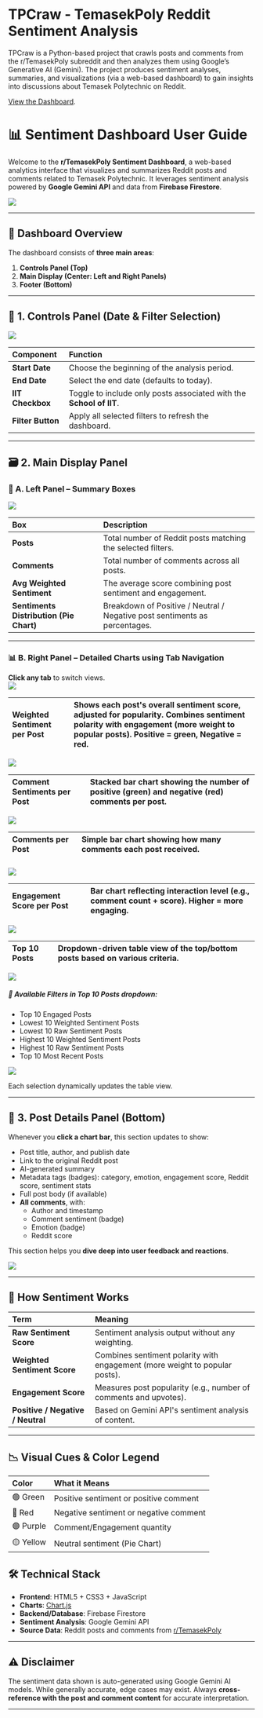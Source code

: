 # TPCraw - TemasekPoly Reddit Sentiment Analysis 

TPCraw is a Python-based project that crawls posts and comments from the r/TemasekPoly subreddit and then analyzes them using Google’s Generative AI (Gemini). The project produces sentiment analyses, summaries, and visualizations (via a web-based dashboard) to gain insights into discussions about Temasek Polytechnic on Reddit.

[View the Dashboard](https://shamim-akhtar.github.io/tpcraw/).

# **📊 Sentiment Dashboard User Guide**

Welcome to the **r/TemasekPoly Sentiment Dashboard**, a web-based analytics interface that visualizes and summarizes Reddit posts and comments related to Temasek Polytechnic. It leverages sentiment analysis powered by **Google Gemini API** and data from **Firebase Firestore**.

![](https://github.com/shamim-akhtar/tpcraw/blob/main/images/image_01.PNG)

---

## **🧭 Dashboard Overview**

The dashboard consists of **three main areas**:

1. **Controls Panel (Top)**  
2. **Main Display (Center: Left and Right Panels)**  
3. **Footer (Bottom)**

---

## **🔧 1\. Controls Panel (Date & Filter Selection)**

![](https://github.com/shamim-akhtar/tpcraw/blob/main/images/image_02.PNG)

| Component | Function |
| :---- | :---- |
| **Start Date** | Choose the beginning of the analysis period. |
| **End Date** | Select the end date (defaults to today). |
| **IIT Checkbox** | Toggle to include only posts associated with the **School of IIT**. |
| **Filter Button** | Apply all selected filters to refresh the dashboard. |

---

## **🗃️ 2\. Main Display Panel**

### **📌 A. Left Panel – Summary Boxes**

![](https://github.com/shamim-akhtar/tpcraw/blob/main/images/image_03.PNG)

| Box | Description |
| :---- | :---- |
| **Posts** | Total number of Reddit posts matching the selected filters. |
| **Comments** | Total number of comments across all posts. |
| **Avg Weighted Sentiment** | The average score combining post sentiment and engagement. |
| **Sentiments Distribution (Pie Chart)** | Breakdown of Positive / Neutral / Negative post sentiments as percentages. |

---

### **📊 B. Right Panel – Detailed Charts using Tab Navigation**

**Click any tab** to switch views.  
![](https://github.com/shamim-akhtar/tpcraw/blob/main/images/image_04.PNG)

| Weighted Sentiment per Post | Shows each post's overall sentiment score, adjusted for popularity. Combines sentiment polarity with engagement (more weight to popular posts). Positive \= green, Negative \= red. |
| :---- | :---- |

![](https://github.com/shamim-akhtar/tpcraw/blob/main/images/image_05.PNG)

| Comment Sentiments per Post | Stacked bar chart showing the number of positive (green) and negative (red) comments per post.  |
| :---- | :---- |

![](https://github.com/shamim-akhtar/tpcraw/blob/main/images/image_06.PNG)

| Comments per Post | Simple bar chart showing how many comments each post received. |
| :---- | :---- |

##### 

![](https://github.com/shamim-akhtar/tpcraw/blob/main/images/image_07.PNG)

| Engagement Score per Post | Bar chart reflecting interaction level (e.g., comment count \+ score). Higher \= more engaging. |
| :---- | :---- |

![](https://github.com/shamim-akhtar/tpcraw/blob/main/images/image_08.PNG)

| Top 10 Posts | Dropdown-driven table view of the top/bottom posts based on various criteria. |
| :---- | :---- |

![](https://github.com/shamim-akhtar/tpcraw/blob/main/images/image_09.PNG)

##### **🎯 Available Filters in Top 10 Posts dropdown:**

* Top 10 Engaged Posts  
* Lowest 10 Weighted Sentiment Posts  
* Lowest 10 Raw Sentiment Posts  
* Highest 10 Weighted Sentiment Posts  
* Highest 10 Raw Sentiment Posts  
* Top 10 Most Recent Posts

![](https://github.com/shamim-akhtar/tpcraw/blob/main/images/image_10.PNG)

Each selection dynamically updates the table view.

---

## **📝 3\. Post Details Panel (Bottom)**

Whenever you **click a chart bar**, this section updates to show:

* Post title, author, and publish date  
* Link to the original Reddit post  
* AI-generated summary  
* Metadata tags (badges): category, emotion, engagement score, Reddit score, sentiment stats  
* Full post body (if available)  
* **All comments**, with:  
  * Author and timestamp  
  * Comment sentiment (badge)  
  * Emotion (badge)  
  * Reddit score

This section helps you **dive deep into user feedback and reactions**.

![](https://github.com/shamim-akhtar/tpcraw/blob/main/images/image_11.PNG)

---

## **📌 How Sentiment Works**

| Term | Meaning |
| :---- | :---- |
| **Raw Sentiment Score** | Sentiment analysis output without any weighting. |
| **Weighted Sentiment Score** | Combines sentiment polarity with engagement (more weight to popular posts). |
| **Engagement Score** | Measures post popularity (e.g., number of comments and upvotes). |
| **Positive / Negative / Neutral** | Based on Gemini API's sentiment analysis of content. |

---

## **📉 Visual Cues & Color Legend**

| Color | What it Means |
| :---- | :---- |
| 🟢 Green | Positive sentiment or positive comment |
| 🔴 Red | Negative sentiment or negative comment |
| 🟣 Purple | Comment/Engagement quantity |
| 🟡 Yellow | Neutral sentiment (Pie Chart) |

## **🛠️ Technical Stack**

* **Frontend**: HTML5 \+ CSS3 \+ JavaScript  
* **Charts**: [Chart.js](https://www.chartjs.org/)  
* **Backend/Database**: Firebase Firestore  
* **Sentiment Analysis**: Google Gemini API  
* **Source Data**: Reddit posts and comments from [r/TemasekPoly](https://www.reddit.com/r/TemasekPoly/)

---

## **⚠️ Disclaimer**

The sentiment data shown is auto-generated using Google Gemini AI models. While generally accurate, edge cases may exist. Always **cross-reference with the post and comment content** for accurate interpretation.

---
